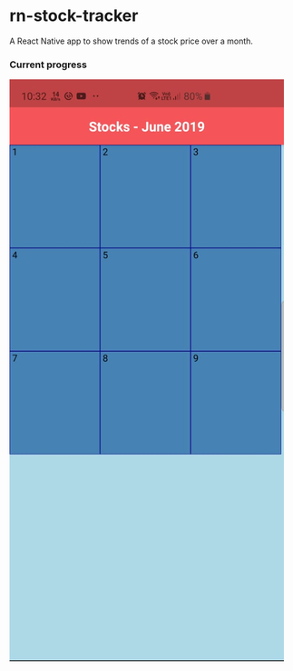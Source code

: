 # rn-stock-tracker
A React Native app to show trends of a stock price over a month.

### Current progress
![Alt text](/AppImages/AppImage1.jpeg?raw=true "Optional Title")

